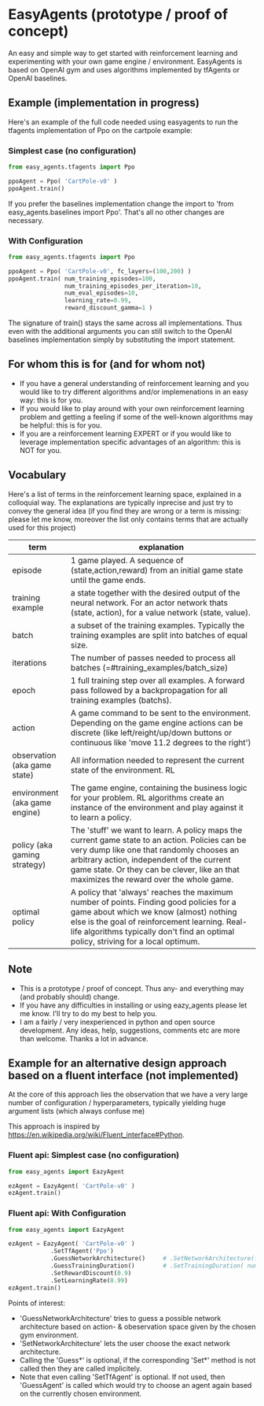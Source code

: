 # EasyAgents (prototype / proof of concept)

An easy and simple way to get started with reinforcement learning and experimenting with your
own game engine / environment. EasyAgents is based on OpenAI gym and
uses algorithms implemented by tfAgents or OpenAI baselines.

## Example (implementation in progress)

Here's an example of the full code needed using easyagents to run the tfagents implementation of Ppo on the cartpole example:

### Simplest case (no configuration)

```python
from easy_agents.tfagents import Ppo

ppoAgent = Ppo( 'CartPole-v0' )
ppoAgent.train()
```

If you prefer the baselines implementation change the import to 'from easy_agents.baselines import Ppo'.
That's all no other changes are necessary.

### With Configuration

```python
from easy_agents.tfagents import Ppo

ppoAgent = Ppo( 'CartPole-v0', fc_layers=(100,200) )
ppoAgent.train( num_training_episodes=100,
                num_training_episodes_per_iteration=10,
                num_eval_episodes=10,
                learning_rate=0.99,
                reward_discount_gamma=1 )
```

The signature of train() stays the same across all implementations. Thus even with the additional
arguments you can still switch to the OpenAI baselines implementation simply by substituting the
import statement.

## For whom this is for (and for whom not)

* If you have a general understanding of reinforcement learning and you would like to try different
algorithms and/or implemenations in an easy way: this is for you.
* If you would like to play around with your own reinforcement learning problem and getting a feeling
if some of the well-known algorithms may be helpful: this is for you.
* If you are a reinforcement learning EXPERT or if you would like to leverage implementation specific
advantages of an algorithm: this is NOT for you.

## Vocabulary

Here's a list of terms in the reinforcement learning space, explained in a colloquial way. The explanations are typically inprecise and just try to convey the general idea (if you find they are wrong or a term is missing: please let me know,
moreover the list only contains terms that are actually used for this project)

| term                          | explanation                           |
| ---                           | ---                                   |
| episode                       | 1 game played. A sequence of (state,action,reward) from an initial game state until the game ends. |
| training example              | a state together with the desired output of the neural network. For an actor network thats (state, action), for a value network (state, value). |
| batch                         | a subset of the training examples. Typically the training examples are split into batches of equal size. |
| iterations                    | The number of passes needed to process all batches (=#training_examples/batch_size) |
| epoch                         | 1 full training step over all examples. A forward pass followed by a backpropagation for all training examples (batchs). |
| action                        | A game command to be sent to the environment. Depending on the game engine actions can be discrete (like left/reight/up/down buttons or continuous like 'move 11.2 degrees to the right')|
| observation (aka game state)  | All information needed to represent the current state of the environment. RL   |
|environment (aka game engine)  | The game engine, containing the business logic for your problem. RL algorithms create an instance of the environment and play against it to learn a policy. |
|policy (aka gaming strategy)   | The 'stuff' we want to learn. A policy maps the current game state to an action. Policies can be very dump like one that randomly chooses an arbitrary action, independent of the current game state. Or they can be clever, like an that maximizes the reward over the whole game.|
|optimal policy                 | A policy that 'always' reaches the maximum number of points. Finding good policies for a game about which we know (almost) nothing else is the goal of reinforcement learning. Real-life algorithms typically don't find an optimal policy, striving for a local optimum. |

## Note

* This is a prototype / proof of concept. Thus any- and everything may (and probably should) change.
* If you have any difficulties in installing or using eazy_agents please let me know. I'll try to do my best to help you.
* I am a fairly / very inexperienced in python and open source development. Any ideas, help, suggestions, comments etc are more than welcome. Thanks a lot in advance.

## Example for an alternative design approach based on a fluent interface (not implemented)

At the core of this approach lies the observation that we have a very large number of configuration / hyperparameters,
typically yielding huge argument lists (which always confuse me)

This approach is inspired by <https://en.wikipedia.org/wiki/Fluent_interface#Python>.

### Fluent api: Simplest case (no configuration)

```python
from easy_agents import EazyAgent

ezAgent = EazyAgent( 'CartPole-v0' )
ezAgent.train()
```

### Fluent api: With Configuration

```python
from easy_agents import EazyAgent

ezAgent = EazyAgent( 'CartPole-v0' )
            .SetTfAgent('Ppo')
            .GuessNetworkArchitecture()     # .SetNetworkArchitecture(fc_layers=(100,200))
            .GuessTrainingDuration()        # .SetTrainingDuration( num_episodes=100, num_episodes_per_iteration=10 )
            .SetRewardDiscount(0.9)
            .SetLearningRate(0.99)
ezAgent.train()
```

Points of interest:

* 'GuessNetworkArchitecture' tries to guess a possible network architecture based on action- & obeservation space
given by the chosen gym environment.
* 'SetNetworkArchitecture' lets the user choose the exact network architecture.
* Calling the 'Guess*' is optional, if the corresponding 'Set*' method is not called then they are called implicitely.
* Note that even calling 'SetTfAgent' is optional. If not used, then 'GuessAgent' is called which would try to choose
  an agent again based on the currently chosen environment.
